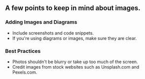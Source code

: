 ## A few points to keep in mind about images.

### Adding Images and Diagrams

- Include screenshots and code snippets. 
- If you're using diagrams or images, make sure they are clear.

### Best Practices

- Photos shouldn't be blurry or take up too much of the screen.
- Credit images from stock websites such as Unsplash.com and Pexels.com.